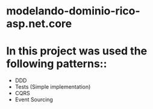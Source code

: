 # modelando-dominio-rico-asp.net.core

<h1>In this project was used the following patterns::</h1>

* DDD
* Tests (Simple implementation)
* CQRS
* Event Sourcing
